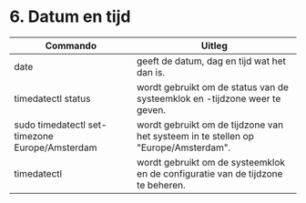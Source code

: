 # 6. Datum en tijd

Commando | Uitleg
--- | ---
date | geeft de datum, dag en tijd wat het dan is.
timedatectl status |  wordt gebruikt om de status van de systeemklok en -tijdzone weer te geven.
sudo timedatectl set-timezone Europe/Amsterdam |  wordt gebruikt om de tijdzone van het systeem in te stellen op "Europe/Amsterdam".
timedatectl | wordt gebruikt om de systeemklok en de configuratie van de tijdzone te beheren.